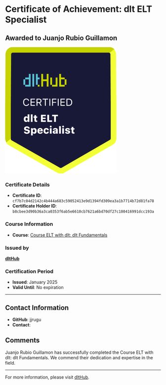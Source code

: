 
# Certificate of Achievement: dlt ELT Specialist

## Awarded to **Juanjo Rubio Guillamon**

![Course Image](../badges/dlt_ELT_specialist.png)

### Certificate Details
- **Certificate ID**: `cf7b7c04d2142c4b444a683c59052413e9d1394fd309ea3a1b7714b72d81fa78`
- **Certificate Holder ID**: `b8cbee3d90b36a3ca0353f6ab5e6610cb7621a6bd70df27c100416991dcc193a`

### Course Information
- **Course**: [Course ELT with dlt: dlt Fundamentals](https://github.com/dlt-hub/dlthub-education/tree/main/courses/dlt_fundamentals_dec_2024)

### Issued by
[**dltHub**](https://dlthub.com/) 

### Certification Period
- **Issued**: January 2025
- **Valid Until**: No expiration

---

## Contact Information
- **GitHub**: jjrugu
- **Contact**: 

## Comments
Juanjo Rubio Guillamon has successfully completed the Course ELT with dlt: dlt Fundamentals. We commend their dedication and expertise in the field.

---

For more information, please visit [dltHub](https://dlthub.com/).
    